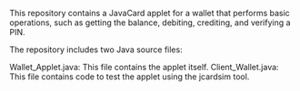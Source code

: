 This repository contains a JavaCard applet for a wallet that performs basic operations, such as getting the balance, debiting, crediting, and verifying a PIN.

The repository includes two Java source files:

Wallet_Applet.java: This file contains the applet itself.
Client_Wallet.java: This file contains code to test the applet using the jcardsim tool.
